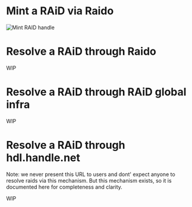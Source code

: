 
# Mint a RAiD via Raido 
![Mint RAID handle](https://www.plantuml.com/plantuml/png/7Sl13O8X30RGkrFe0F3TtQQMHff08QNLzOt_zINleSOZcwIFUu_OvmauVUjRe-ShZpWl2x6el2OeYyiHSkvmqhOmIGrjCVwc8Hpf0ZRNqidQ44orA1-bSeMwSuxR3m00?cache=no)


# Resolve a RAiD through Raido

WIP


# Resolve a RAiD through RAiD global infra

WIP


# Resolve a RAiD through hdl.handle.net

Note: we never present this URL to users and dont' expect anyone to resolve
raids via this mechanism.
But this mechanism exists, so it is documented here for completeness and 
clarity.

WIP
